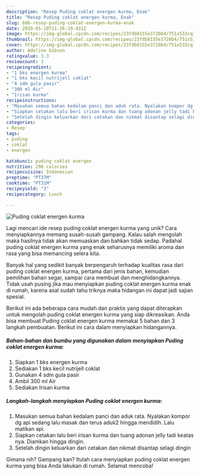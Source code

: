 ```yaml
---
description: "Resep Puding coklat energen kurma, Enak"
title: "Resep Puding coklat energen kurma, Enak"
slug: 686-resep-puding-coklat-energen-kurma-enak
date: 2020-05-10T11:26:19.431Z
image: https://img-global.cpcdn.com/recipes/23fdb8155e3720b4/751x532cq70/puding-coklat-energen-kurma-foto-resep-utama.jpg
thumbnail: https://img-global.cpcdn.com/recipes/23fdb8155e3720b4/751x532cq70/puding-coklat-energen-kurma-foto-resep-utama.jpg
cover: https://img-global.cpcdn.com/recipes/23fdb8155e3720b4/751x532cq70/puding-coklat-energen-kurma-foto-resep-utama.jpg
author: Adeline Gibson
ratingvalue: 3.3
reviewcount: 3
recipeingredient:
- "1 bks energen kurma"
- "1 bks kecil nutrijell coklat"
- "4 sdm gula pasir"
- "300 ml Air"
- "Irisan kurma"
recipeinstructions:
- "Masukan semua bahan kedalam panci dan aduk rata. Nyalakan kompor dg api sedang lalu masak dan terus aduk2 hingga mendidih. Lalu matikan api."
- "Siapkan cetakan lalu beri irisan kurma dan tuang adonan jelly tadi keatas nya. Diamkan hingga dingin."
- "Setelah dingin keluarkan dari cetakan dan nikmat disantap selagi dingin"
categories:
- Resep
tags:
- puding
- coklat
- energen

katakunci: puding coklat energen 
nutrition: 298 calories
recipecuisine: Indonesian
preptime: "PT37M"
cooktime: "PT31M"
recipeyield: "3"
recipecategory: Lunch

---
```



![Puding coklat energen kurma](https://img-global.cpcdn.com/recipes/23fdb8155e3720b4/751x532cq70/puding-coklat-energen-kurma-foto-resep-utama.jpg)

Lagi mencari ide resep puding coklat energen kurma yang unik? Cara menyiapkannya memang susah-susah gampang. Kalau salah mengolah maka hasilnya tidak akan memuaskan dan bahkan tidak sedap. Padahal puding coklat energen kurma yang enak seharusnya memiliki aroma dan rasa yang bisa memancing selera kita.

Banyak hal yang sedikit banyak berpengaruh terhadap kualitas rasa dari puding coklat energen kurma, pertama dari jenis bahan, kemudian pemilihan bahan segar, sampai cara membuat dan menghidangkannya. Tidak usah pusing jika mau menyiapkan puding coklat energen kurma enak di rumah, karena asal sudah tahu triknya maka hidangan ini dapat jadi sajian spesial.




Berikut ini ada beberapa cara mudah dan praktis yang dapat diterapkan untuk mengolah puding coklat energen kurma yang siap dikreasikan. Anda bisa membuat Puding coklat energen kurma memakai 5 bahan dan 3 langkah pembuatan. Berikut ini cara dalam menyiapkan hidangannya.

<!--inarticleads1-->

##### Bahan-bahan dan bumbu yang digunakan dalam menyiapkan Puding coklat energen kurma:

1. Siapkan 1 bks energen kurma
1. Sediakan 1 bks kecil nutrijell coklat
1. Gunakan 4 sdm gula pasir
1. Ambil 300 ml Air
1. Sediakan Irisan kurma




<!--inarticleads2-->

##### Langkah-langkah menyiapkan Puding coklat energen kurma:

1. Masukan semua bahan kedalam panci dan aduk rata. Nyalakan kompor dg api sedang lalu masak dan terus aduk2 hingga mendidih. Lalu matikan api.
1. Siapkan cetakan lalu beri irisan kurma dan tuang adonan jelly tadi keatas nya. Diamkan hingga dingin.
1. Setelah dingin keluarkan dari cetakan dan nikmat disantap selagi dingin




Gimana nih? Gampang kan? Itulah cara menyiapkan puding coklat energen kurma yang bisa Anda lakukan di rumah. Selamat mencoba!
